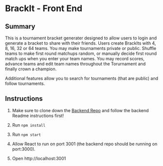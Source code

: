# BrackIt - Front End

## Summary

This is a tournament bracket generater designed to allow users to login and generate a bracket to share with their friends. Users create BrackIts with 4, 8, 16, 32 or 64 teams. You may make tournaments private or public. Shuffle teams to make first round matchups random, or manually decide first round match ups when you enter your team names. You may record scores, advance teams and edit team names throughout the Torurnament and finally crown a champion. 

Additional features allow you to search for tournaments (that are public) and follow tournaments. 

## Instructions

1. Make sure to clone down the [Backend Repo](https://github.com/lmonty22/brackIt-backend) and follow the backend Readme instructions first!

2. Run 
`npm install`

3. Run
`npm start`

4. Allow React to run on port 3001 (the backend repo should be running on port:3000).

5. Open http://localhost:3001


